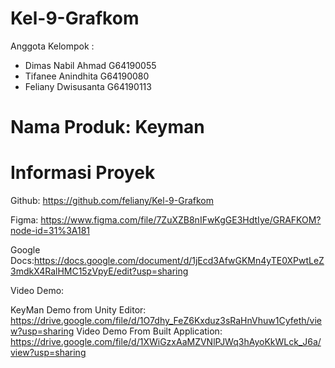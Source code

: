 # Kel-9-Grafkom
Anggota Kelompok :
- Dimas Nabil Ahmad G64190055
- Tifanee Anindhita G64190080
- Feliany Dwisusanta G64190113

# Nama Produk: Keyman


# Informasi Proyek
Github: https://github.com/feliany/Kel-9-Grafkom

Figma: https://www.figma.com/file/7ZuXZB8nIFwKgGE3HdtIye/GRAFKOM?node-id=31%3A181

Google Docs:https://docs.google.com/document/d/1jEcd3AfwGKMn4yTE0XPwtLeZ3mdkX4RalHMC15zVpyE/edit?usp=sharing

Video Demo:

KeyMan Demo from Unity Editor: https://drive.google.com/file/d/1O7dhy_FeZ6Kxduz3sRaHnVhuw1Cyfeth/view?usp=sharing
Video Demo From Built Application: https://drive.google.com/file/d/1XWiGzxAaMZVNlPJWq3hAyoKkWLck_J6a/view?usp=sharing
